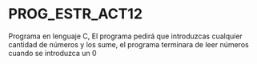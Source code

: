 # PROG_ESTR_ACT12
Programa en lenguaje C,  El programa pedirá que introduzcas  cualquier cantidad de números y los sume, el programa terminara de leer números cuando se introduzca un 0

